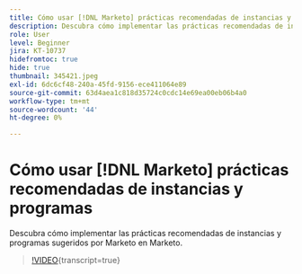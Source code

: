 ```yaml
---
title: Cómo usar [!DNL Marketo] prácticas recomendadas de instancias y programas
description: Descubra cómo implementar las prácticas recomendadas de instancias y programas sugeridos por Marketo en Marketo.
role: User
level: Beginner
jira: KT-10737
hidefromtoc: true
hide: true
thumbnail: 345421.jpeg
exl-id: 6dc6cf48-240a-45fd-9156-ece411064e89
source-git-commit: 63d4aea1c818d35724c0cdc14e69ea00eb06b4a0
workflow-type: tm+mt
source-wordcount: '44'
ht-degree: 0%

---
```


# Cómo usar [!DNL Marketo] prácticas recomendadas de instancias y programas

Descubra cómo implementar las prácticas recomendadas de instancias y programas sugeridos por Marketo en Marketo.

>[!VIDEO](https://video.tv.adobe.com/v/345421/?quality=12&learn=on){transcript=true}
